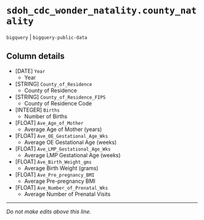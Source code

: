# `sdoh_cdc_wonder_natality.county_natality`
`bigquery` | `bigquery-public-data`

## Column details
* [DATE]      `Year`
  - Year
* [STRING]    `County_of_Residence`
  - County of Residence
* [STRING]    `County_of_Residence_FIPS`
  - County of Residence Code
* [INTEGER]   `Births`
  - Number of Births
* [FLOAT]     `Ave_Age_of_Mother`
  - Average Age of Mother (years)
* [FLOAT]     `Ave_OE_Gestational_Age_Wks`
  - Average OE Gestational Age (weeks)
* [FLOAT]     `Ave_LMP_Gestational_Age_Wks`
  - Average LMP Gestational Age (weeks)
* [FLOAT]     `Ave_Birth_Weight_gms`
  - Average Birth Weight (grams)
* [FLOAT]     `Ave_Pre_pregnancy_BMI`
  - Average Pre-pregnancy BMI
* [FLOAT]     `Ave_Number_of_Prenatal_Wks`
  - Average Number of Prenatal Visits

-------------------------------------------------------------------------------
*Do not make edits above this line.*
